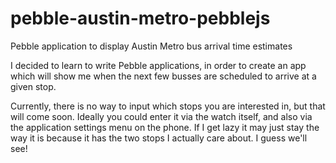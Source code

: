 # pebble-austin-metro-pebblejs

Pebble application to display Austin Metro bus arrival time estimates

I decided to learn to write Pebble applications, in order to create an app which will show me when the next few busses are scheduled to arrive at a given stop.

Currently, there is no way to input which stops you are interested in, but that will come soon. Ideally you could enter it via the watch itself, and also via the application settings menu on the phone. If I get lazy it may just stay the way it is because it has the two stops I actually care about. I guess we'll see!

